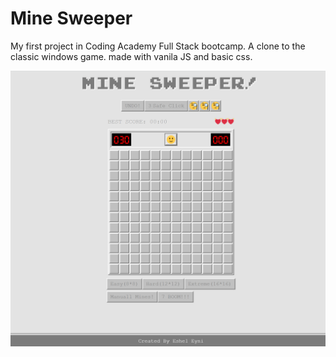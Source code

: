 # Mine Sweeper

<p> My first project in Coding Academy Full Stack bootcamp. A clone to the classic windows game.
 made with vanila JS and basic css. 
 
 <!-- [Check it out!](https://mine-sweeper-esheleyni.netlify.app/) -->
</p>

 ![screen-shot](./images/screen-shot.png)
